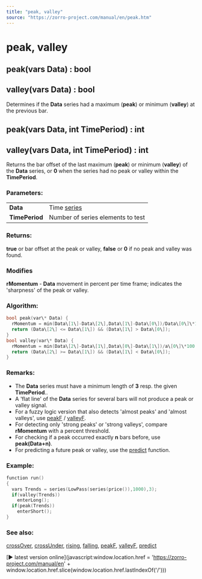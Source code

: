 ```yaml
---
title: "peak, valley"
source: "https://zorro-project.com/manual/en/peak.htm"
---
```


# peak, valley

## peak(vars Data) : bool

## valley(vars Data) : bool

Determines if the **Data** series had a maximum (**peak**) or minimum (**valley**) at the previous bar.

## peak(vars Data, int TimePeriod) : int

## valley(vars Data, int TimePeriod) : int

Returns the bar offset of the last maximum (**peak**) or minimum (**valley**) of the **Data** series, or **0** when the series had no peak or valley within the **TimePeriod**.

### Parameters:

<table border="0"><tbody><tr><td><strong>Data</strong></td><td>Time <a href="series.htm">series</a></td></tr><tr><td><strong>TimePeriod</strong></td><td>Number of series elements to test</td></tr></tbody></table>

### Returns:

**true** or bar offset at the peak or valley, **false** or **0** if no peak and valley was found.

### Modifies

**rMomentum** - **Data** movement in percent per time frame; indicates the 'sharpness' of the peak or valley.

### Algorithm:

```c
bool peak(var\* Data) { 
  rMomentum = min(Data\[1\]-Data\[2\],Data\[1\]-Data\[0\])/Data\[0\]\*100.;
  return (Data\[2\] <= Data\[1\]) && (Data\[1\] > Data\[0\]); 
}
bool valley(var\* Data) {
  rMomentum = min(Data\[2\]-Data\[1\],Data\[0\]-Data\[1\])/a\[0\]\*100.;
  return (Data\[2\] >= Data\[1\]) && (Data\[1\] < Data\[0\]); 
}
```

### Remarks:

*   The **Data** series must have a minimum length of **3** resp. the given **TimePeriod**..
*   A 'flat line' of the **Data** series for several bars will not produce a peak or valley signal.
*   For a fuzzy logic version that also detects 'almost peaks' and 'almost valleys', use [peakF](087_Fuzzy_Logic.md) / [valleyF](087_Fuzzy_Logic.md).
*   For detecting only 'strong peaks' or 'strong valleys', compare **rMomentum** with a percent threshold.
*   For checking if a peak occurred exactly **n** bars before, use **peak(Data+n)**.
*   For predicting a future peak or valley, use the [predict](131_predict.md) function.

### Example:

```c
function run()
{
  vars Trends = series(LowPass(series(price()),1000),3);
  if(valley(Trends))
    enterLong();
  if(peak(Trends))
    enterShort();
}
```

### See also:

[crossOver](121_crossOver_crossUnder.md), [crossUnder](121_crossOver_crossUnder.md), [rising](123_rising_falling.md), [falling](123_rising_falling.md), [peakF](087_Fuzzy_Logic.md), [valleyF](087_Fuzzy_Logic.md), [predict](131_predict.md)

[► latest version online](javascript:window.location.href = 'https://zorro-project.com/manual/en' + window.location.href.slice\(window.location.href.lastIndexOf\('/'\)\))